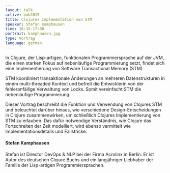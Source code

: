 ```yaml
---
layout: talk
active: bob2015
title: Clojures Implementation von STM
speaker: Stefan Kamphausen
time: 16:15-17:00
portrait: kamphausen.jpg
type: Vortrag
language: german
---
```


In Clojure, der Lisp-artigen, funktionalen Programmiersprache auf der
JVM, die einen starken Fokus auf nebenläufige Programmierung setzt,
findet sich eine Implementierung von Software Transactional Memory (STM).

STM koordiniert transaktionale Änderungen an mehreren Datenstrukturen
in einem multi-threaded Kontext und befreit die Entwicklerin von der
fehleranfällige Verwaltung von Locks.  Somit vereinfacht STM die
nebenläufige Programmierung.

Dieser Vortrag beschreibt die Funktion und Verwendung von Clojures STM
und beleuchtet darüber hinaus, wie verschiedene Design-Entscheidungen
in Clojure zusammenwirken, um schließlich Clojures Implementierung von
STM zu erlauben.  Das dafür notwendige Verständnis, wie Clojure das
Fortschreiten der Zeit modelliert, wird ebenso vermittelt wie
Implementationsdetails und Fallstricke.

#### Stefan Kamphausen

Stefan ist Director DevOps & NLP bei der Firma Acrolinx in Berlin. Er
ist Autor des deutschen Clojure Buchs und ein langjähriger Liebhaber der
Familie der Lisp-artigen Programmiersprachen.

